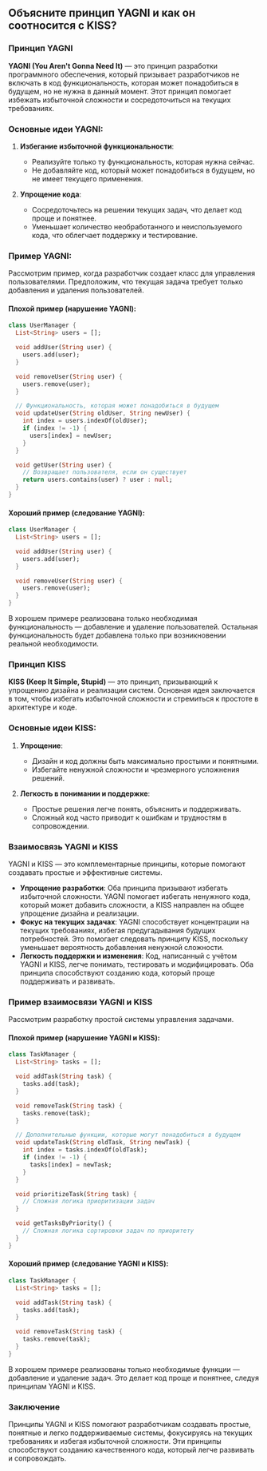 ## Объясните принцип YAGNI и как он соотносится с KISS?

### Принцип YAGNI

**YAGNI (You Aren't Gonna Need It)** — это принцип разработки программного обеспечения, который призывает разработчиков не включать в код функциональность, которая может понадобиться в будущем, но не нужна в данный момент. Этот принцип помогает избежать избыточной сложности и сосредоточиться на текущих требованиях.

### Основные идеи YAGNI:

1. **Избегание избыточной функциональности**:
   - Реализуйте только ту функциональность, которая нужна сейчас.
   - Не добавляйте код, который может понадобиться в будущем, но не имеет текущего применения.

2. **Упрощение кода**:
   - Сосредоточьтесь на решении текущих задач, что делает код проще и понятнее.
   - Уменьшает количество необработанного и неиспользуемого кода, что облегчает поддержку и тестирование.

### Пример YAGNI:

Рассмотрим пример, когда разработчик создает класс для управления пользователями. Предположим, что текущая задача требует только добавления и удаления пользователей.

#### Плохой пример (нарушение YAGNI):
```dart
class UserManager {
  List<String> users = [];

  void addUser(String user) {
    users.add(user);
  }

  void removeUser(String user) {
    users.remove(user);
  }

  // Функциональность, которая может понадобиться в будущем
  void updateUser(String oldUser, String newUser) {
    int index = users.indexOf(oldUser);
    if (index != -1) {
      users[index] = newUser;
    }
  }

  void getUser(String user) {
    // Возвращает пользователя, если он существует
    return users.contains(user) ? user : null;
  }
}
```

#### Хороший пример (следование YAGNI):
```dart
class UserManager {
  List<String> users = [];

  void addUser(String user) {
    users.add(user);
  }

  void removeUser(String user) {
    users.remove(user);
  }
}
```

В хорошем примере реализована только необходимая функциональность — добавление и удаление пользователей. Остальная функциональность будет добавлена только при возникновении реальной необходимости.

### Принцип KISS

**KISS (Keep It Simple, Stupid)** — это принцип, призывающий к упрощению дизайна и реализации систем. Основная идея заключается в том, чтобы избегать избыточной сложности и стремиться к простоте в архитектуре и коде.

### Основные идеи KISS:

1. **Упрощение**:
   - Дизайн и код должны быть максимально простыми и понятными.
   - Избегайте ненужной сложности и чрезмерного усложнения решений.

2. **Легкость в понимании и поддержке**:
   - Простые решения легче понять, объяснить и поддерживать.
   - Сложный код часто приводит к ошибкам и трудностям в сопровождении.

### Взаимосвязь YAGNI и KISS

YAGNI и KISS — это комплементарные принципы, которые помогают создавать простые и эффективные системы.

- **Упрощение разработки**: Оба принципа призывают избегать избыточной сложности. YAGNI помогает избегать ненужного кода, который может добавить сложности, а KISS направлен на общее упрощение дизайна и реализации.
- **Фокус на текущих задачах**: YAGNI способствует концентрации на текущих требованиях, избегая предугадывания будущих потребностей. Это помогает следовать принципу KISS, поскольку уменьшает вероятность добавления ненужной сложности.
- **Легкость поддержки и изменения**: Код, написанный с учётом YAGNI и KISS, легче понимать, тестировать и модифицировать. Оба принципа способствуют созданию кода, который проще поддерживать и развивать.

### Пример взаимосвязи YAGNI и KISS

Рассмотрим разработку простой системы управления задачами.

#### Плохой пример (нарушение YAGNI и KISS):
```dart
class TaskManager {
  List<String> tasks = [];

  void addTask(String task) {
    tasks.add(task);
  }

  void removeTask(String task) {
    tasks.remove(task);
  }

  // Дополнительные функции, которые могут понадобиться в будущем
  void updateTask(String oldTask, String newTask) {
    int index = tasks.indexOf(oldTask);
    if (index != -1) {
      tasks[index] = newTask;
    }
  }

  void prioritizeTask(String task) {
    // Сложная логика приоритизации задач
  }

  void getTasksByPriority() {
    // Сложная логика сортировки задач по приоритету
  }
}
```

#### Хороший пример (следование YAGNI и KISS):
```dart
class TaskManager {
  List<String> tasks = [];

  void addTask(String task) {
    tasks.add(task);
  }

  void removeTask(String task) {
    tasks.remove(task);
  }
}
```

В хорошем примере реализованы только необходимые функции — добавление и удаление задач. Это делает код проще и понятнее, следуя принципам YAGNI и KISS.

### Заключение

Принципы YAGNI и KISS помогают разработчикам создавать простые, понятные и легко поддерживаемые системы, фокусируясь на текущих требованиях и избегая избыточной сложности. Эти принципы способствуют созданию качественного кода, который легче развивать и сопровождать.